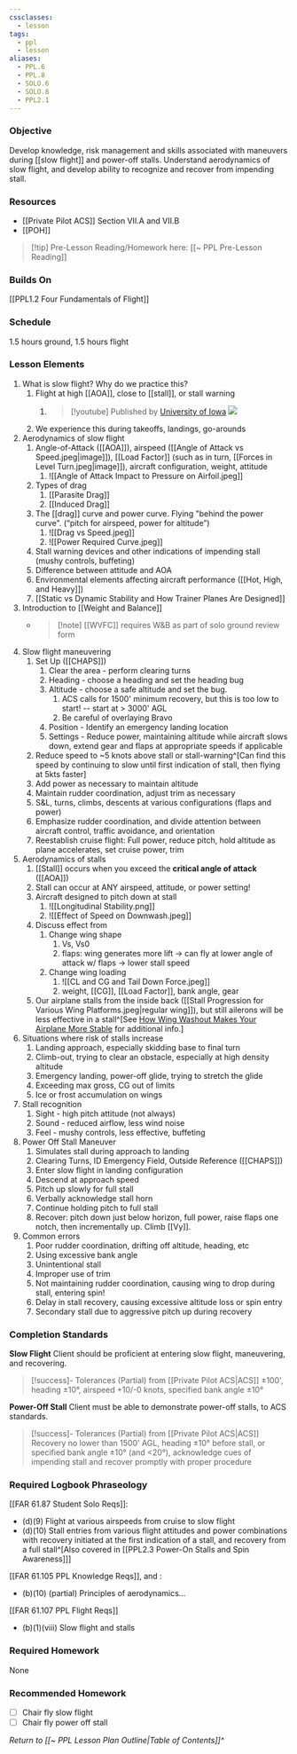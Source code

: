 ```yaml
---
cssclasses:
  - lesson
tags:
  - ppl
  - lesson
aliases:
  - PPL.6
  - PPL.8
  - SOLO.6
  - SOLO.8
  - PPL2.1
---
```

### Objective
Develop knowledge, risk management and skills associated with maneuvers during [[slow flight]] and power-off stalls. Understand aerodynamics of slow flight, and develop ability to recognize and recover from impending stall.


### Resources
- [[Private Pilot ACS]] Section VII.A and VII.B
- [[POH]]

> [!tip] Pre-Lesson Reading/Homework here: [[~ PPL Pre-Lesson Reading]]

### Builds On
[[PPL1.2 Four Fundamentals of Flight]]

### Schedule
1.5 hours ground, 1.5 hours flight

### Lesson Elements
1. What is slow flight? Why do we practice this?
	1. Flight at high [[AOA]], close to [[stall]], or stall warning
		1. > [!youtube] Published by [University of Iowa](https://www.youtube.com/@universityofiowa)
		   ![](https://www.youtube.com/watch?v=8WKNrfFDaYM&start=1322)
	3. We experience this during takeoffs, landings, go-arounds
2. Aerodynamics of slow flight
	1. Angle-of-Attack ([[AOA]]), airspeed ([[Angle of Attack vs Speed.jpeg|image]]), [[Load Factor]] (such as in turn, [[Forces in Level Turn.jpeg|image]]), aircraft configuration, weight, attitude
		1. ![[Angle of Attack Impact to Pressure on Airfoil.jpeg]]
	2. Types of drag
		1. [[Parasite Drag]]
		2. [[Induced Drag]]
	3. The [[drag]] curve and power curve. Flying "behind the power curve". (“pitch for airspeed, power for altitude”)
		1. ![[Drag vs Speed.jpeg]]
		2. ![[Power Required Curve.jpeg]]
	4. Stall warning devices and other indications of impending stall (mushy controls, buffeting)
	5. Difference between attitude and AOA
	6. Environmental elements affecting aircraft performance ([[Hot, High, and Heavy]])
	7. [[Static vs Dynamic Stability and How Trainer Planes Are Designed]]
3. Introduction to [[Weight and Balance]]
	- > [!note] [[WVFC]] requires W&B as part of solo ground review form
4. Slow flight maneuvering
	1. Set Up ([[CHAPS]])
		1. Clear the area - perform clearing turns
		2. Heading - choose a heading and set the heading bug
		3. Altitude - choose a safe altitude and set the bug.
			1. ACS calls for 1500' minimum recovery, but this is too low to start! -- start at > 3000' AGL
			2. Be careful of overlaying Bravo
		4. Position - Identify an emergency landing location
		5. Settings - Reduce power, maintaining altitude while aircraft slows down, extend gear and flaps at appropriate speeds if applicable
	3. Reduce speed to ~5 knots above stall or stall-warning^[Can find this speed by continuing to slow until first indication of stall, then flying at 5kts faster]
	4. Add power as necessary to maintain altitude
	5. Maintain rudder coordination, adjust trim as necessary
	6. S&L, turns, climbs, descents at various configurations (flaps and power)
	7. Emphasize rudder coordination, and divide attention between aircraft control, traffic avoidance, and orientation
	8. Reestablish cruise flight: Full power, reduce pitch, hold altitude as plane accelerates, set cruise power, trim
5.  Aerodynamics of stalls
	1. [[Stall]] occurs when you exceed the **critical angle of attack** ([[AOA]])
	2. Stall can occur at ANY airspeed, attitude, or power setting!
	3. Aircraft designed to pitch down at stall 
		1. ![[Longitudinal Stability.png]]
		2. ![[Effect of Speed on Downwash.jpeg]]
	4. Discuss effect from
		1. Change wing shape
			1. Vs, Vs0
			2. flaps: wing generates more lift -> can fly at lower angle of attack w/ flaps -> lower stall speed
		2. Change wing loading
			1. ![[CL and CG and Tail Down Force.jpeg]]
			2. weight, [[CG]], [[Load Factor]], bank angle, gear
	5. Our airplane stalls from the inside back ([[Stall Progression for Various Wing Platforms.jpeg|regular wing]]), but still ailerons will be less effective in a stall^[See [How Wing Washout Makes Your Airplane More Stable](https://www.boldmethod.com/learn-to-fly/aircraft-systems/how-wing-washout-makes-your-airplane-and-wings-more-stable-when-flying/) for additional info.]
6. Situations where risk of stalls increase
	1. Landing approach, especially skidding base to final turn
	2. Climb-out, trying to clear an obstacle, especially at high density altitude
	3. Emergency landing, power-off glide, trying to stretch the glide
	4. Exceeding max gross, CG out of limits
	5. Ice or frost accumulation on wings
7. Stall recognition
	1. Sight - high pitch attitude (not always)
	2. Sound - reduced airflow, less wind noise
	3. Feel - mushy controls, less effective, buffeting
8. Power Off Stall Maneuver
	1. Simulates stall during approach to landing
	2. Clearing Turns, ID Emergency Field, Outside Reference ([[CHAPS]])
	3. Enter slow flight in landing configuration
	4. Descend at approach speed
	5. Pitch up slowly for full stall
	6. Verbally acknowledge stall horn
	7. Continue holding pitch to full stall
	8. Recover: pitch down just below horizon, full power, raise flaps one notch, then incrementally up. Climb [[Vy]].
9. Common errors
	1. Poor rudder coordination, drifting off altitude, heading, etc
	2. Using excessive bank angle
	3. Unintentional stall
	4. Improper use of trim
	5. Not maintaining rudder coordination, causing wing to drop during stall, entering spin!
	2. Delay in stall recovery, causing excessive altitude loss or spin entry
	3. Secondary stall due to aggressive pitch up during recovery

### Completion Standards
**Slow Flight**
Client should be proficient at entering slow flight, maneuvering, and recovering.

> [!success]- Tolerances (Partial) from [[Private Pilot ACS|ACS]]
> ±100', heading ±10°, airspeed +10/-0 knots, specified bank angle ±10°

**Power-Off Stall**
Client must be able to demonstrate power-off stalls, to ACS standards.

> [!success]- Tolerances (Partial) from [[Private Pilot ACS|ACS]]
> Recovery no lower than 1500' AGL, heading ±10° before stall, or specified bank angle ±10° (and <20°), acknowledge cues of impending stall and recover promptly with proper procedure

### Required Logbook Phraseology
[[FAR 61.87 Student Solo Reqs]]:
- (d)(9) Flight at various airspeeds from cruise to slow flight
- (d)(10) Stall entries from various flight attitudes and power combinations with recovery initiated at the first indication of a stall, and recovery from a full stall^[Also covered in [[PPL2.3 Power-On Stalls and Spin Awareness]]]

[[FAR 61.105 PPL Knowledge Reqs]], and : 
- (b)(10) (partial) Principles of aerodynamics...

[[FAR 61.107 PPL Flight Reqs]]
- (b)(1)(viii) Slow flight and stalls

### Required Homework
 None

### Recommended Homework 
- [ ] Chair fly slow flight
- [ ] Chair fly power off stall

*Return to [[~ PPL Lesson Plan Outline|Table of Contents]]^*